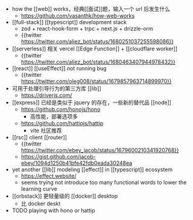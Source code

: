 - how the [[web]] works，经典[[面试]]题，输入一个 url 后发生什么
	- https://github.com/vasanthk/how-web-works
- [[full-stack]] [[typescript]] development stack
	- zod + react-hook-form + trpc + next.js + drizzle-orm
	- {{twitter https://twitter.com/aliez_bot/status/1680251037255598086}}
- [[serverless]] 相关 vercel [[Edge Function]] + [[cloudflare worker]]
	- {{twitter https://twitter.com/aliez_bot/status/1680463407944978432}}
- [[react]] [[useEffect]] not running bug
	- {{twitter https://twitter.com/oleg008/status/1679857963714899970}}
- 可用于处理引导行为的第三方库 [[lib]]
	- https://driverjs.com/
- [[express]] 已经是类似于 jquery 的存在，一些新的替代品 [[node]]
	- https://github.com/honojs/hono
		- 高性能，部署选项多
	- https://github.com/hattipjs/hattip
		- vite 社区推荐
- [[rsc]] client [[router]]
	- {{twitter https://twitter.com/ebey_jacob/status/1679600210341920768}}
	- https://gist.github.com/jacob-ebey/1094d1250b41bfe42fdb0eada30248ea
- yet another [[lib]] modeling [[effect]] in [[typescript]] ecosystem
	- https://effect.website/
	- seems trying not introduce too many functional words to lower the learning curve
- [[orbstack]] 更轻量级的 [[docker]] desktop
	- 比 docker deskt
- TODO playing with hono or hattip